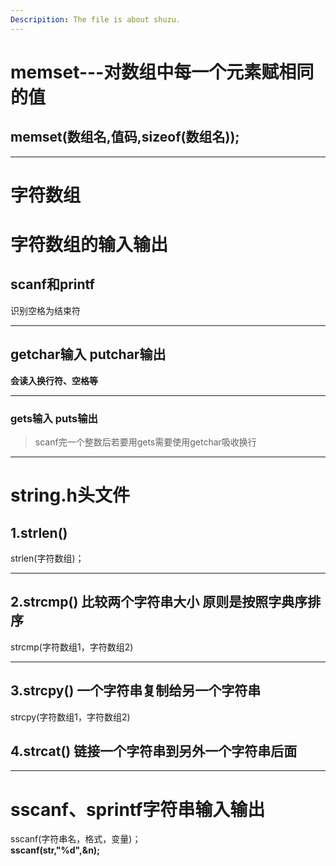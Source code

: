 ```yaml
---
Descripition: The file is about shuzu.
---
```

# memset---对数组中每一个元素赋相同的值
## memset(数组名,值码,sizeof(数组名));
---
# 字符数组
# 字符数组的输入输出
## scanf和printf
识别空格为结束符

---
## getchar输入 putchar输出
**会读入换行符、空格等**

---
### gets输入 puts输出
>scanf完一个整数后若要用gets需要使用getchar吸收换行
---
# string.h头文件
## 1.strlen()
strlen(字符数组)；

---
## 2.strcmp() 比较两个字符串大小 原则是按照字典序排序
strcmp(字符数组1，字符数组2)

---
## 3.strcpy() 一个字符串复制给另一个字符串
strcpy(字符数组1，字符数组2)

## 4.strcat()   链接一个字符串到另外一个字符串后面
---
# sscanf、sprintf字符串输入输出
sscanf(字符串名，格式，变量)；<br>
**sscanf(str,"%d",&n);**
